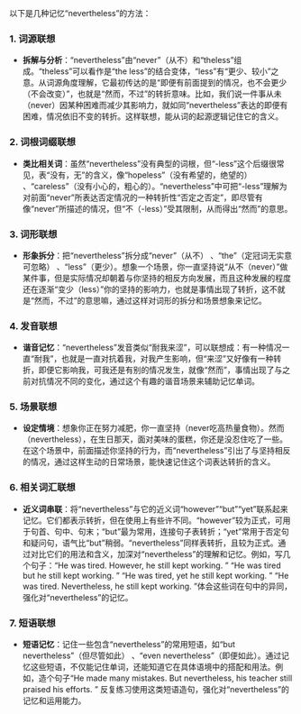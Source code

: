 以下是几种记忆“nevertheless”的方法：

### 1. 词源联想
 - **拆解与分析**：“nevertheless”由“never”（从不）和“theless”组成。“theless”可以看作是“the less”的结合变体，“less”有“更少、较小”之意。从词源角度理解，它最初传达的是“即便有前面提到的情况，也不会更少（不会改变）”，也就是“然而，不过”的转折意味。比如，我们说一件事从未（never）因某种困难而减少其影响力，就如同“nevertheless”表达的即便有困难，情况依旧不变的转折。这样联想，能从词的起源逻辑记住它的含义。

### 2. 词根词缀联想
 - **类比相关词**：虽然“nevertheless”没有典型的词根，但“-less”这个后缀很常见，表“没有，无”的含义，像“hopeless”（没有希望的，绝望的） 、“careless”（没有小心的，粗心的）。“nevertheless”中可把“-less”理解为对前面“never”所表达否定情况的一种转折性“否定之否定”，即尽管有像“never”所描述的情况，但“不（-less）”受其限制，从而得出“然而”的意思。

### 3. 词形联想
 - **形象拆分**：把“nevertheless”拆分成“never”（从不） 、“the”（定冠词无实意可忽略） 、“less”（更少）。想象一个场景，你一直坚持说“从不（never）”做某件事，但是实际情况却朝着与你坚持的相反方向发展，而且这种发展的程度还在逐渐“变少（less）”你的坚持的影响力，也就是事情出现了转折，这不就是“然而，不过”的意思嘛，通过这样对词形的拆分和场景想象来记忆。

### 4. 发音联想
 - **谐音记忆**：“nevertheless”发音类似“耐我来涩”，可以联想成：有一种情况一直“耐我”，也就是一直对抗着我，对我产生影响，但“来涩”又好像有一种转折，即便它影响我，可我还是有别的情况发生，就像“然而”，事情出现了与之前对抗情况不同的变化，通过这个有趣的谐音场景来辅助记忆单词。

### 5. 场景联想
 - **设定情境**：想象你正在努力减肥，你一直坚持（never吃高热量食物）。然而（nevertheless），在生日那天，面对美味的蛋糕，你还是没忍住吃了一些。在这个场景中，前面描述你坚持的行为，而“nevertheless”引出了与坚持相反的情况，通过这样生动的日常场景，能快速记住这个词表达转折的含义。

### 6. 相关词汇联想
 - **近义词串联**：将“nevertheless”与它的近义词“however”“but”“yet”联系起来记忆。它们都表示转折，但在使用上有些许不同。“however”较为正式，可用于句首、句中、句末；“but”最为常用，连接句子表转折；“yet”常用于否定句和疑问句，语气比“but”稍弱。“nevertheless”同样表转折，且较为正式。通过对比它们的用法和含义，加深对“nevertheless”的理解和记忆。例如，写几个句子：“He was tired. However, he still kept working. ”  “He was tired but he still kept working. ”  “He was tired, yet he still kept working. ” “He was tired. Nevertheless, he still kept working. ”体会这些词在句中的异同，强化对“nevertheless”的记忆。

### 7. 短语联想
 - **短语记忆**：记住一些包含“nevertheless”的常用短语，如“but nevertheless”（但尽管如此） 、“even nevertheless”（即便如此）。通过记忆这些短语，不仅能记住单词，还能知道它在具体语境中的搭配和用法。例如，造个句子“He made many mistakes. But nevertheless, his teacher still praised his efforts. ” 反复练习使用这类短语造句，强化对“nevertheless”的记忆和运用能力。 